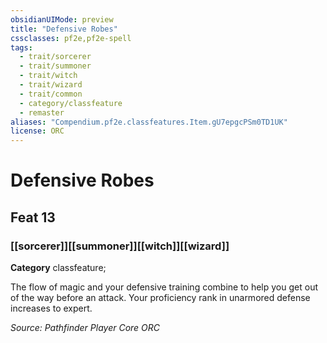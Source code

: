 ```yaml
---
obsidianUIMode: preview
title: "Defensive Robes"
cssclasses: pf2e,pf2e-spell
tags:
  - trait/sorcerer
  - trait/summoner
  - trait/witch
  - trait/wizard
  - trait/common
  - category/classfeature
  - remaster
aliases: "Compendium.pf2e.classfeatures.Item.gU7epgcPSm0TD1UK"
license: ORC
---
```

# Defensive Robes
## Feat 13
### [[sorcerer]][[summoner]][[witch]][[wizard]]

**Category** classfeature; 




The flow of magic and your defensive training combine to help you get out of the way before an attack. Your proficiency rank in unarmored defense increases to expert.

*Source: Pathfinder Player Core*
*ORC*